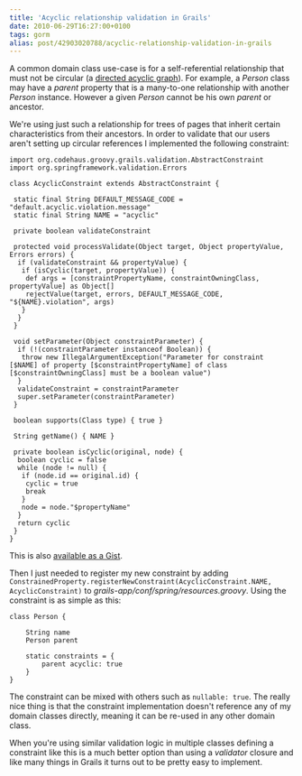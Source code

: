 ```yaml
---
title: 'Acyclic relationship validation in Grails'
date: 2010-06-29T16:27:00+0100
tags: gorm
alias: post/42903020788/acyclic-relationship-validation-in-grails
---
```


A common domain class use-case is for a self-referential relationship that must not be circular (a [directed acyclic graph][1]). For example, a _Person_ class may have a _parent_ property that is a many-to-one relationship with another _Person_ instance. However a given _Person_ cannot be his own _parent_ or ancestor.

<!-- more -->

We're using just such a relationship for trees of pages that inherit certain characteristics from their ancestors. In order to validate that our users aren't setting up circular references I implemented the following constraint:

    import org.codehaus.groovy.grails.validation.AbstractConstraint
    import org.springframework.validation.Errors

    class AcyclicConstraint extends AbstractConstraint {

     static final String DEFAULT_MESSAGE_CODE = "default.acyclic.violation.message"
     static final String NAME = "acyclic"

     private boolean validateConstraint

     protected void processValidate(Object target, Object propertyValue, Errors errors) {
      if (validateConstraint && propertyValue) {
       if (isCyclic(target, propertyValue)) {
        def args = [constraintPropertyName, constraintOwningClass, propertyValue] as Object[]
        rejectValue(target, errors, DEFAULT_MESSAGE_CODE, "${NAME}.violation", args)
       }
      }
     }

     void setParameter(Object constraintParameter) {
      if (!(constraintParameter instanceof Boolean)) {
       throw new IllegalArgumentException("Parameter for constraint [$NAME] of property [$constraintPropertyName] of class [$constraintOwningClass] must be a boolean value")
      }
      validateConstraint = constraintParameter
      super.setParameter(constraintParameter)
     }

     boolean supports(Class type) { true }

     String getName() { NAME }

     private boolean isCyclic(original, node) {
      boolean cyclic = false
      while (node != null) {
       if (node.id == original.id) {
        cyclic = true
        break
       }
       node = node."$propertyName"
      }
      return cyclic
     }
    }

This is also [available as a Gist](http://gist.github.com/457351.js?file=AcyclicConstraint.groovy).

Then I just needed to register my new constraint by adding `ConstrainedProperty.registerNewConstraint(AcyclicConstraint.NAME, AcyclicConstraint)` to _grails-app/conf/spring/resources.groovy_. Using the constraint is as simple as this:

    class Person {

        String name
        Person parent

        static constraints = {
            parent acyclic: true
        }
    }

The constraint can be mixed with others such as `nullable: true`. The really nice thing is that the constraint implementation doesn't reference any of my domain classes directly, meaning it can be re-used in any other domain class.

When you're using similar validation logic in multiple classes defining a constraint like this is a much better option than using a _validator_ closure and like many things in Grails it turns out to be pretty easy to implement.

[1]: http://en.wikipedia.org/wiki/Directed_acyclic_graph

